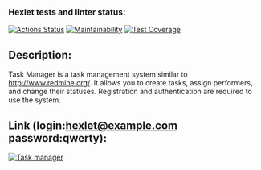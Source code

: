 ### Hexlet tests and linter status:
[![Actions Status](https://github.com/blonde2029/java-project-99/actions/workflows/hexlet-check.yml/badge.svg)](https://github.com/blonde2029/java-project-99/actions)
[![Maintainability](https://api.codeclimate.com/v1/badges/b6696a9f191cd6def75e/maintainability)](https://codeclimate.com/github/blonde2029/java-project-99/maintainability)
[![Test Coverage](https://api.codeclimate.com/v1/badges/b6696a9f191cd6def75e/test_coverage)](https://codeclimate.com/github/blonde2029/java-project-99/test_coverage)
## Description:
Task Manager is a task management system similar to http://www.redmine.org/. It allows you to create tasks, assign performers, and change their statuses. Registration and authentication are required to use the system.
## Link (login:hexlet@example.com  password:qwerty): 
[![Task manager](https://java-project-99-p3h3.onrender.com.svg)](https://java-project-99-p3h3.onrender.com)
